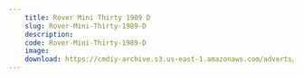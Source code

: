 ```yaml
---
    title: Rover Mini Thirty 1989 D
    slug: Rover-Mini-Thirty-1989-D
    description:
    code: Rover-Mini-Thirty-1989-D
    image:
    download: https://cmdiy-archive.s3.us-east-1.amazonaws.com/adverts/documents/Rover+Mini+Thirty+1989+D+.pdf
---
```

<!-- Content of the page -->

##
        